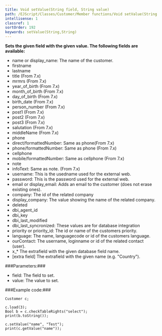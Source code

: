 ```yaml
---
title: Void setValue(String field, String value)
path: /EJScript/Classes/Customer/Member functions/Void setValue(String field, String value)
intellisense: 1
classref: 1
sortOrder: 192
keywords: setValue(String,String)
---
```



   
**Sets the given field with the given value. The following fields are available:**   



 - name or display\_name: The name of the customer.
 - firstname
 - lastname
 - title (From 7.x)
 - mrmrs (From 7.x)
 - year\_of_birth (From 7.x)
 - month\_of_birth (From 7.x)
 - day\_of_birth (From 7.x)
 - birth\_date (From 7.x)
 - person\_number (From 7.x)
 - post1 (From 7.x)
 - post2 (From 7.x)
 - post3 (From 7.x)
 - salutation (From 7.x)
 - middleName (From 7.x)
 - phone
 - direct/formattedNumber: Same as phone(From 7.x)
 - phone/formattedNumber:  Same as phone (From 7.x)
 - cellphone
 - mobile/formattedNumber: Same as cellphone (From 7.x)
 - note
 - infoText: Same as note. (From 7.x)
 - username: This is the usedname used for the external web.
 - password: This is the password used for the external web.
 - email or display\_email: Adds an email to the customer (does not erase existing ones).
 - company: The id of the related company
 - display\_company: The value showing the name of the related company.
 - deleted
 - dbi\_agent_id
 - dbi\_key
 - dbi\_last_modified
 - dbi\_last_syncronized: These values are for database integration
 - priority or priority\_id: The id or name of the customers priority.
 - language: The name, languagecode or id of the customers language.
 - ourContact: The username, loginname or id of the related contact (user).
 - x_* The extrafield with the given database field name.
 - [extra field] The extrafield with the given name (e.g. "Country").




###Parameters:###


 - field: The field to set.
 - value: The value to set.




###Example code:###


    Customer c;
    
    c.load(3);
    Bool b = c.checkTableRights("select");
    print(b.toString());
    
    c.setValue("name", "Test");
    print(c.getValue("name"));


